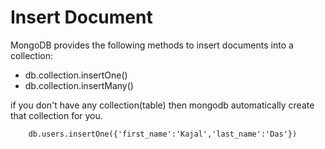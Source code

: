 # Insert Document

MongoDB provides the following methods to insert documents into a collection:

- db.collection.insertOne() 
- db.collection.insertMany()

 if you don't have any collection(table) then mongodb automatically create that collection for you.

```mongodb
    db.users.insertOne({'first_name':'Kajal','last_name':'Das'})
```